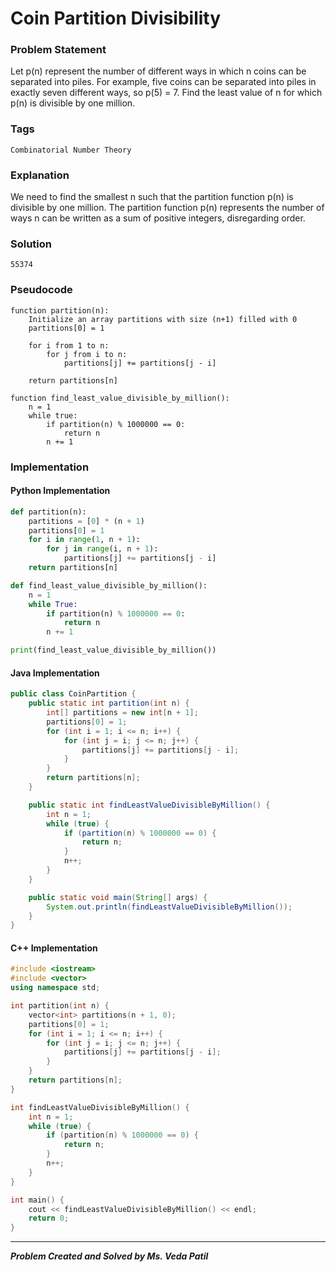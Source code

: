 # Coin Partition Divisibility



### Problem Statement

Let p(n) represent the number of different ways in which n coins can be separated into piles. For
example, five coins can be separated into piles in exactly seven different ways, so p(5) = 7.
Find the least value of n for which p(n) is divisible by one million.
### Tags

```Combinatorial Number Theory```   

### Explanation

We need to find the smallest n such that the partition function p(n) is divisible by one million. The
partition function p(n) represents the number of ways n can be written as a sum of positive
integers, disregarding order.
### Solution
```
55374
```
### Pseudocode

```text
function partition(n):
    Initialize an array partitions with size (n+1) filled with 0
    partitions[0] = 1
    
    for i from 1 to n:
        for j from i to n:
            partitions[j] += partitions[j - i]
    
    return partitions[n]

function find_least_value_divisible_by_million():
    n = 1
    while true:
        if partition(n) % 1000000 == 0:
            return n
        n += 1

```

### Implementation

#### Python Implementation
```python
def partition(n):
    partitions = [0] * (n + 1)
    partitions[0] = 1
    for i in range(1, n + 1):
        for j in range(i, n + 1):
            partitions[j] += partitions[j - i]
    return partitions[n]

def find_least_value_divisible_by_million():
    n = 1
    while True:
        if partition(n) % 1000000 == 0:
            return n
        n += 1

print(find_least_value_divisible_by_million())

```
#### Java Implementation
```java
public class CoinPartition {
    public static int partition(int n) {
        int[] partitions = new int[n + 1];
        partitions[0] = 1;
        for (int i = 1; i <= n; i++) {
            for (int j = i; j <= n; j++) {
                partitions[j] += partitions[j - i];
            }
        }
        return partitions[n];
    }

    public static int findLeastValueDivisibleByMillion() {
        int n = 1;
        while (true) {
            if (partition(n) % 1000000 == 0) {
                return n;
            }
            n++;
        }
    }

    public static void main(String[] args) {
        System.out.println(findLeastValueDivisibleByMillion());
    }
}

```
#### C++ Implementation
```cpp
#include <iostream>
#include <vector>
using namespace std;

int partition(int n) {
    vector<int> partitions(n + 1, 0);
    partitions[0] = 1;
    for (int i = 1; i <= n; i++) {
        for (int j = i; j <= n; j++) {
            partitions[j] += partitions[j - i];
        }
    }
    return partitions[n];
}

int findLeastValueDivisibleByMillion() {
    int n = 1;
    while (true) {
        if (partition(n) % 1000000 == 0) {
            return n;
        }
        n++;
    }
}

int main() {
    cout << findLeastValueDivisibleByMillion() << endl;
    return 0;
}

```
***
***Problem Created and Solved by Ms. Veda Patil***
